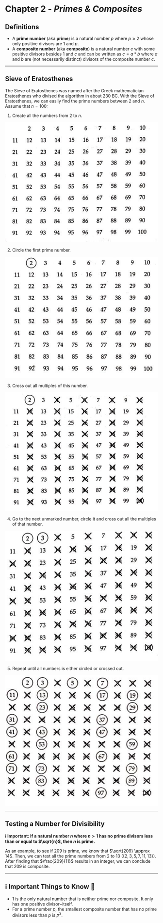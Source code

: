 # Chapter 2 - _Primes & Composites_

## Definitions

- A **prime number** (aka **prime**) is a natural number $p$ where $p \geq 2$ whose only positive divisors are $1$ and $p$.
- A **composite number** (aka **composite**) is a natural number $c$ with some positive divisors besides $1$ and $c$ and can be written as $c = a * b$ where $a$ and $b$ are (not necessarily distinct) divisors of the composite number $c$.

---

## Sieve of Eratosthenes

The Sieve of Eratosthenes was named after the Greek mathematician Eratosthenes who divised the algorithm in about $230$ BC. With the Sieve of Eratosthenes, we can easily find the prime numbers between $2$ and $n$. Assume that $n = 100$:

1. Create all the numbers from $2$ to $n$.

![Image](./images/init.png)

2. Circle the first prime number.

![Image](./images/first-prime.png)

3. Cross out all multiples of this number.

![Image](./images/first-cross.png)

4. Go to the next unmarked number, circle it and cross out all the multiples of that number.

![Image](./images/next-cross.png)

5. Repeat until all numbers is either circled or crossed out.

![Image](./images/final.png)

---

## Testing a Number for Divisibility

**ℹ️ Important: If a natural number $n$ where $n > 1$ has no prime divisors less than or equal to $\sqrt{n}$, then $n$ is prime.**

As an example, to see if $209$ is prime, we know that $\sqrt{209} \approx 14$. Then, we can test all the prime numbers from $2$ to $13$ ($\{ 2, 3, 5, 7, 11, 13 \}$). After finding that $\frac{209}{11}$ results in an integer, we can conclude that $209$ is composite.

---

## ℹ️ Important Things to Know 🧠

- $1$ is the only natural number that is neither prime nor composite. It only has one positive divisor$-$itself.
- For a prime number $p$, the smallest composite number that has no prime divisors less than $p$ is $p^2$.
